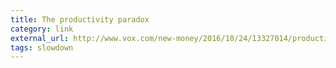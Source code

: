 ```yaml
---
title: The productivity paradox
category: link
external_url: http://www.vox.com/new-money/2016/10/24/13327014/productivity-paradox-innovation-growth
tags: slowdown
---
```


